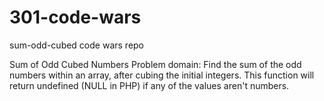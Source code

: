 # 301-code-wars
sum-odd-cubed
code wars repo

Sum of Odd Cubed Numbers
Problem domain: Find the sum of the odd numbers within an array, after cubing the initial integers. This function will return undefined (NULL in PHP) if any of the values aren't numbers.


